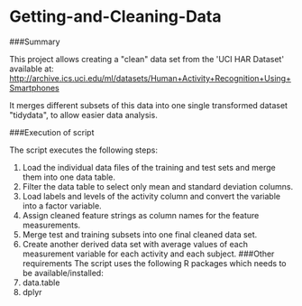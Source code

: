 # Getting-and-Cleaning-Data

###Summary

This project allows creating a "clean" data set from the 'UCI HAR Dataset' available at: http://archive.ics.uci.edu/ml/datasets/Human+Activity+Recognition+Using+Smartphones

It merges different subsets of this data into one single transformed dataset "tidydata", to allow easier data analysis.

###Execution of script

The script executes the following steps:
1.	Load the individual data files of the training and test sets and merge them into one data table.
2.	Filter the data table to select only mean and standard deviation columns.
3.	Load labels and levels of the activity column and convert the variable into a factor variable.
4.	Assign cleaned feature strings as column names for the feature measurements.
5.	Merge test and training subsets into one final cleaned data set.
6.	Create another derived data set with average values of each measurement variable for each activity and each subject.
###Other requirements
The script uses the following R packages which needs to be available/installed:
1.	data.table
2.	dplyr
